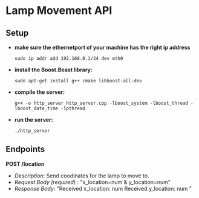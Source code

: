 # Lamp Movement API

## Setup
- **make sure the ethernetport of your machine has the right ip address**
   ```linux
   sudo ip addr add 192.168.0.1/24 dev eth0
   ```
- **install the Boost.Beast library:**
   ```linux
   sudo apt-get install g++ cmake libboost-all-dev
   ```
- **compile the server:**
   ```linux
   g++ -o http_server http_server.cpp -lboost_system -lboost_thread -lboost_date_time -lpthread
   ```
- **run the server:**
   ```linux
   ./http_server
   ```

## Endpoints
**POST /location**
- *Description*: Send coodinates for the lamp to move to.
- *Request Body (required)* : "x_location=num & y_location=num"
- *Response Body*: "Received x_location: num
                    Received y_location: num "
